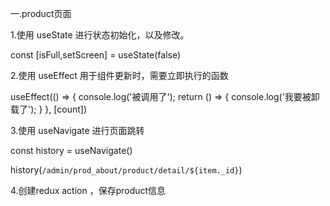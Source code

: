 一.product页面

1.使用 useState 进行状态初始化，以及修改。

const [isFull,setScreen] = useState(false)

2.使用 useEffect 用于组件更新时，需要立即执行的函数

useEffect(() => { console.log('被调用了'); return () => { console.log('我要被卸载了'); } }, [count])

3.使用 useNavigate 进行页面跳转

const history = useNavigate()

history(`/admin/prod_about/product/detail/${item._id}`)

4.创建redux action ，保存product信息

